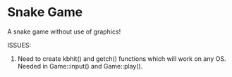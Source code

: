 # Snake Game
A snake game without use of graphics!

ISSUES:
1) Need to create kbhit() and getch() functions which will work on any OS. Needed in Game::input() and Game::play().
